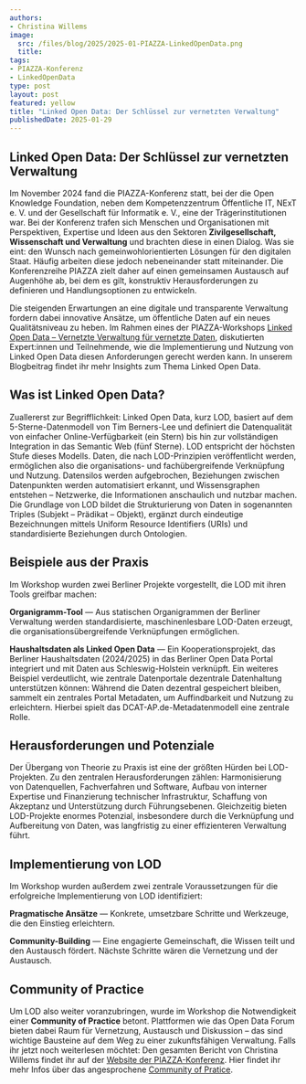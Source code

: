```yaml
---
authors:
- Christina Willems
image: 
  src: /files/blog/2025/2025-01-PIAZZA-LinkedOpenData.png
  title:
tags:
- PIAZZA-Konferenz
- LinkedOpenData
type: post
layout: post
featured: yellow
title: "Linked Open Data: Der Schlüssel zur vernetzten Verwaltung"
publishedDate: 2025-01-29
---
```


## Linked Open Data: Der Schlüssel zur vernetzten Verwaltung

Im November 2024 fand die PIAZZA-Konferenz statt, bei der die Open Knowledge Foundation, neben dem Kompetenzzentrum Öffentliche IT, NExT e. V. und der Gesellschaft für Informatik e. V., eine der Trägerinstitutionen war. Bei der Konferenz trafen sich Menschen und Organisationen mit Perspektiven, Expertise und Ideen aus den Sektoren **Zivilgesellschaft, Wissenschaft und Verwaltung** und brachten diese in einen Dialog. Was sie eint: den Wunsch nach gemeinwohlorientierten Lösungen für den digitalen Staat. Häufig arbeiten diese jedoch nebeneinander statt miteinander. Die Konferenzreihe PIAZZA zielt daher auf einen gemeinsamen Austausch auf Augenhöhe ab, bei dem es gilt, konstruktiv Herausforderungen zu definieren und Handlungsoptionen zu entwickeln. 

Die steigenden Erwartungen an eine digitale und transparente Verwaltung fordern dabei innovative Ansätze, um öffentliche Daten auf ein neues Qualitätsniveau zu heben. Im Rahmen eines der PIAZZA-Workshops [Linked Open Data – Vernetzte Verwaltung für vernetzte Daten](https://piazza-konferenz.de/2024/08/20/lod/), diskutierten Expert:innen und Teilnehmende, wie die Implementierung und Nutzung von Linked Open Data diesen Anforderungen gerecht werden kann. In unserem Blogbeitrag findet ihr mehr Insights zum Thema Linked Open Data.

## Was ist Linked Open Data?

Zuallererst zur Begrifflichkeit: Linked Open Data, kurz LOD, basiert auf dem 5-Sterne-Datenmodell von Tim Berners-Lee und definiert die Datenqualität von einfacher Online-Verfügbarkeit (ein Stern) bis hin zur vollständigen Integration in das Semantic Web (fünf Sterne). LOD entspricht der höchsten Stufe dieses Modells. Daten, die nach LOD-Prinzipien veröffentlicht werden, ermöglichen also die organisations- und fachübergreifende Verknüpfung und Nutzung. Datensilos werden aufgebrochen, Beziehungen zwischen Datenpunkten werden automatisiert erkannt, und Wissensgraphen entstehen – Netzwerke, die Informationen anschaulich und nutzbar machen. Die Grundlage von LOD bildet die Strukturierung von Daten in sogenannten Triples (Subjekt – Prädikat – Objekt), ergänzt durch eindeutige Bezeichnungen mittels Uniform Resource Identifiers (URIs) und standardisierte Beziehungen durch Ontologien.

## Beispiele aus der Praxis

Im Workshop wurden zwei Berliner Projekte vorgestellt, die LOD mit ihren Tools greifbar machen:

**Organigramm-Tool** — Aus statischen Organigrammen der Berliner Verwaltung werden standardisierte, maschinenlesbare LOD-Daten erzeugt, die organisationsübergreifende Verknüpfungen ermöglichen.

**Haushaltsdaten als Linked Open Data** — Ein Kooperationsprojekt, das Berliner Haushaltsdaten (2024/2025) in das Berliner Open Data Portal integriert und mit Daten aus Schleswig-Holstein verknüpft. Ein weiteres Beispiel verdeutlicht, wie zentrale Datenportale dezentrale Datenhaltung unterstützen können: Während die Daten dezentral gespeichert bleiben, sammelt ein zentrales Portal Metadaten, um Auffindbarkeit und Nutzung zu erleichtern. Hierbei spielt das DCAT-AP.de-Metadatenmodell eine zentrale Rolle.

## Herausforderungen und Potenziale

Der Übergang von Theorie zu Praxis ist eine der größten Hürden bei LOD-Projekten. Zu den zentralen Herausforderungen zählen: Harmonisierung von Datenquellen, Fachverfahren und Software, Aufbau von interner Expertise und Finanzierung technischer Infrastruktur, Schaffung von Akzeptanz und Unterstützung durch Führungsebenen. Gleichzeitig bieten LOD-Projekte enormes Potenzial, insbesondere durch die Verknüpfung und Aufbereitung von Daten, was langfristig zu einer effizienteren Verwaltung führt.

## Implementierung von LOD

Im Workshop wurden außerdem zwei zentrale Voraussetzungen für die erfolgreiche Implementierung von LOD identifiziert:

**Pragmatische Ansätze** — Konkrete, umsetzbare Schritte und Werkzeuge, die den Einstieg erleichtern.

**Community-Building** — Eine engagierte Gemeinschaft, die Wissen teilt und den Austausch fördert.
Nächste Schritte wären die Vernetzung und der Austausch.

## Community of Practice

Um LOD also weiter voranzubringen, wurde im Workshop die Notwendigkeit einer **Community of Practice** betont. Plattformen wie das Open Data Forum bieten dabei Raum für Vernetzung, Austausch und Diskussion – das sind wichtige Bausteine auf dem Weg zu einer zukunftsfähigen Verwaltung. Falls ihr jetzt noch weiterlesen möchtet: Den gesamten Bericht von Christina Willems findet ihr auf der [Website der PIAZZA-Konferenz](https://piazza-konferenz.de/2024/12/17/linked-open-data-vernetzte-verwaltung/). Hier findet ihr mehr Infos über das angesprochene [Community of Pratice](https://discourse.opencode.de/t/community-of-practice-linked-open-data/3445).
